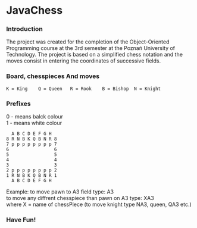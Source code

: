 # JavaChess
### Introduction
The project was created for the completion of the Object-Oriented Programming course at the 3rd semester at the Poznań University of Technology. The project is based on a simplified chess notation and the moves consist in entering the coordinates of successive fields.

### Board, chesspieces And moves
    K = King	Q = Queen	R = Rook	B = Bishop	N = Knight
### Prefixes
0 - means balck colour <br />
1 - means white colour

      A B C D E F G H 
    8 R N B K Q B N R 8
    7 p p p p p p p p 7
    6                 6
    5                 5
    4                 4
    3                 3
    2 p p p p p p p p 2   
    1 R N B K Q B N R 1
      A B C D E F G H 
      
Example:
to move pawn to A3 field type: A3 <br />
to move any diffrent chesspiece than pawn on A3 type: XA3 <br />
where X = name of chessPiece (to move knight type NA3, queen, QA3 etc.)

### Have Fun!
